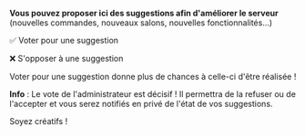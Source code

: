 **Vous pouvez proposer ici des suggestions afin d'améliorer le serveur** (nouvelles commandes, nouveaux salons, nouvelles fonctionnalités...)

✅ Voter pour une suggestion

❌ S'opposer à une suggestion

Voter pour une suggestion donne plus de chances à celle-ci d'être réalisée !

**Info** : Le vote de l'administrateur est décisif ! Il permettra de la refuser ou de l'accepter et vous serez notifiés en privé de l'état de vos suggestions.

Soyez créatifs !
